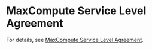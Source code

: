 # MaxCompute Service Level Agreement

For details, see [MaxCompute Service Level Agreement](https://www.alibabacloud.com/help/doc-detail/151592.htm).


